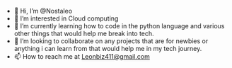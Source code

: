 - 👋 Hi, I’m @Nostaleo
- 👀 I’m interested in Cloud computing
- 🌱 I’m currently learning how to code in the python language and various other things that would help me break into tech.
- 💞️ I’m looking to collaborate on any projects that are for newbies or anything i can learn from that would help me in my tech journey.
- 📫 How to reach me at Leonbiz411@gmail.com

<!---
Nostaleo/Nostaleo is a ✨ special ✨ repository because its `README.md` (this file) appears on your GitHub profile.
You can click the Preview link to take a look at your changes.
--->
